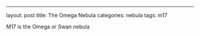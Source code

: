 ---
layout: post
title: The Omega Nebula
categories: nebula
tags: m17

M17 is the Omega or Swan nebula
